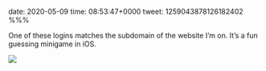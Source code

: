 date: 2020-05-09
time: 08:53:47+0000
tweet: 1259043878126182402
%%%

One of these logins matches the subdomain of the website I’m on. It’s a fun guessing minigame in iOS.

![](EXkFuxeWkAA0IFh.jpg)
